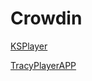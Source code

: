 # Crowdin

[KSPlayer](https://crowdin.com/project/ksplayer)

[TracyPlayerAPP](https://crowdin.com/project/tracyplayer)
